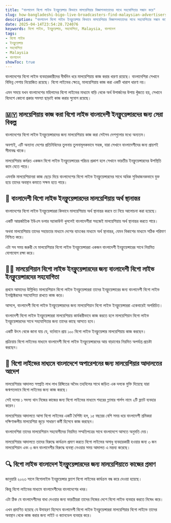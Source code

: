 ```yaml
---
title: "বাংলাদেশ বিগো লাইভ ইনফ্লুয়েন্সার কিভাবে মালয়েশিয়ার বিজ্ঞাপনদাতাদের সাথে সহযোগিতার সন্ধান করে"
slug: how-bangladeshi-bigo-live-broadcasters-find-malaysian-advertisers-2025-04-14
description: "বাংলাদেশ বিগো লাইভ ইনফ্লুয়েন্সার কিভাবে মালয়েশিয়ার বিজ্ঞাপনদাতাদের সাথে সহযোগিতার সন্ধান করে"
date: 2025-04-14T23:54:28.724076
keywords: বিগো লাইভ, ইনফ্লুয়েন্সার, সহযোগিতা, Malaysia, বাংলাদেশ
tags:
- বিগো লাইভ
- ইনফ্লুয়েন্সার
- সহযোগিতা
- Malaysia
- বাংলাদেশ
showToc: true
---
```


বাংলাদেশের বিগো লাইভ ব্যবহারকারীদের দীর্ঘদিন ধরে মালয়েশিয়ায় কাজ করার ধারণা রয়েছে। বাংলাদেশিরা সেখানে বিভিন্ন পেশায় নিয়োজিত রয়েছে। বিগো লাইভের ক্ষেত্রে, মালয়েশিয়ায় কাজ করা একটি খারাপ ধারণা নয়।

এমন সময়ে যখন বাংলাদেশের মহিলাদের বিগো লাইভের মাধ্যমে বাড়ি থেকে অর্থ উপার্জনের উপায় খুঁজতে হয়, সেখানে বিদেশে কোনো প্রকার সমস্যা ছাড়াই কাজ করার সুযোগ রয়েছে।


## 🇲🇾 মালয়েশিয়ায় কাজ করা বিগো লাইভ বাংলাদেশী ইনফ্লুয়েন্সারদের জন্য সেরা বিকল্প
বাংলাদেশের বিগো লাইভ ইনফ্লুয়েন্সারদের জন্য মালয়েশিয়ায় কাজ করা সেইসব দেশগুলোর মধ্যে অন্যতম।

অবশ্যই, এটি অন্যান্য দেশের প্রতিনিধিদের তুলনায় তুলনামূলকভাবে সহজ, যারা সেখানে বাংলাদেশীদের জন্য প্রায়শই সীমাবদ্ধ থাকে। 

মালয়েশিয়ায় কর্মরত একজন বিগো লাইভ ইনফ্লুয়েন্সারের পরিচয় প্রকাশ হলে সেখানে ভারতীয় ইনফ্লুয়েন্সারদের উপস্থিতি কমে যেতে পারে।

এমনকি মালয়েশিয়ানরা কাজ ছেড়ে দিয়ে বাংলাদেশের বিগো লাইভ ইনফ্লুয়েন্সারদের সাথে অধিক সুবিধাজনকভাবে যুক্ত হয়ে তাদের অবস্থান কমাতে সক্ষম হতে পারে।


## 🏦 বাংলাদেশী বিগো লাইভ ইনফ্লুয়েন্সারদের মালয়েশিয়ায় অর্থ স্থানান্তর
বাংলাদেশের বিগো লাইভ ইনফ্লুয়েন্সাররা কিভাবে মালয়েশিয়ায় অর্থ স্থানান্তর করবে তা নিয়ে আলোচনা করা হয়েছে। 

একটি আন্তর্জাতিক ইউএস ডলার অ্যাকাউন্ট খুললেই বাংলাদেশীরা সহজেই মালয়েশিয়ায় অর্থ স্থানান্তর করতে পারে।

অথবা মালয়েশিয়ায় তাদের সহায়তার মাধ্যমে দেশের ব্যাংকের মাধ্যমে অর্থ স্থানান্তর, যেমন বিকাশের মাধ্যমে সঠিক পরিমাণ নিশ্চিত করে।

এটা সব সময় জরুরী যে মালয়েশিয়ার বিগো লাইভ ইনফ্লুয়েন্সাররা একজন বাংলাদেশী ইনফ্লুয়েন্সারের সাথে নিয়মিত যোগাযোগ রক্ষা করে। 


## 🕵️‍♂️ মালয়েশিয়ান বিগো লাইভ ইনফ্লুয়েন্সারদের জন্য বাংলাদেশী বিগো লাইভ ইনফ্লুয়েন্সারদের সহযোগিতা
প্রথমে আমাদের উল্লিখিত মালয়েশিয়ান বিগো লাইভ ইনফ্লুয়েন্সাররা তাদের ইনফ্লুয়েন্সারের জন্য বাংলাদেশী বিগো লাইভ ইনস্ট্রাক্টরদের সহযোগিতা রাখতে কাজ করে।

আসলে, বাংলাদেশী বিগো লাইভ ইনফ্লুয়েন্সারদের জন্য মালয়েশিয়ান বিগো লাইভ ইনফ্লুয়েন্সাররা একেবারেই অপরিচিত।

বাংলাদেশী বিগো লাইভ ইনফ্লুয়েন্সাররা মালয়েশিয়ায় কার্যকরীভাবে কাজ করতে হলে মালয়েশিয়ান বিগো লাইভ ইনফ্লুয়েন্সারদের সাথে সহযোগিতার জন্য তাদের কাছে আসতে হবে।

একটি উৎস থেকে জানা যায় যে, বর্তমানে প্রায় ১০০ বিগো লাইভ ইনফ্লুয়েন্সার মালয়েশিয়ায় কাজ করছেন।

প্রক্রিয়ায় বিগো লাইভের মাধ্যমে বাংলাদেশী বিগো লাইভ ইনফ্লুয়েন্সারদের আয় বাড়ানোর নিয়মিত অপর্যাপ্ত প্রচেষ্টা করছেন। 


## 🔄 বিগো লাইভের মাধ্যমে বাংলাদেশে অপারেশনের জন্য মালয়েশিয়ার আদালতের আদেশ
মালয়েশিয়ার আদালত সম্প্রতি লাখ লাখ রিঙ্গিতের অবৈধ তহবিলের সাথে জড়িত এক দলকে মুক্তি দিয়েছে যারা জন্মগতভাবে বিগো লাইভের জন্য কাজ করছে।

সেই দলের ১ সদস্য থান নিজের কাজের জন্য বিগো লাইভের মাধ্যমে শহরের গ্ল্যামার গার্লস নামে ২টি ফ্ল্যাট ব্যবহার করেন।

মালয়েশিয়ার আদালতে আসা বিগো লাইভের একটি বৈশিষ্ট্য হল, ১৫ বছরের বেশি সময় ধরে বাংলাদেশী শ্রমিকরা দক্ষিণাঞ্চলীয় মালয়েশিয়া জুড়ে সাধারণ কর্মী হিসেবে কাজ করছেন। 

বাংলাদেশিরা তাদের মালয়েশিয়ান সহযোগীদের নিয়মিত সম্মতিপত্রের সাথে বাংলাদেশে আসতে অনুমতি দেয়।

মালয়েশিয়ার আদালতে তাদের বিরুদ্ধে কার্যক্রম প্রমাণ করতে বিগো লাইভের অসাধু ব্যবহারকারী হওয়ার জন্য ৩ জন মালয়েশিয়ান এবং ৩ জন বাংলাদেশীর বিরুদ্ধে ব্যবস্থা নেওয়ার সময় আদালত এ মন্তব্য করেছে।


## 🔍 বিগো লাইভ বাংলাদেশ ইনফ্লুয়েন্সারদের জন্য মালয়েশিয়াতে কাজের প্রমাণ
জানুয়ারি ২০২৩ সালে বিগোলাইভ ইনফ্লুয়েন্সার ফ্ল্যাশ বিগো লাইভের কার্যক্রম বন্ধ করে দেওয়া হয়েছে। 

কিন্তু বিগো লাইভের মাধ্যমে বাংলাদেশীদের বাংলাদেশের খবর।

এটা ঠিক যে বাংলাদেশীদের বাধা দেওয়ার জন্য ভারতীয়রা তাদের নিজের দেশে বিগো লাইভ ব্যবহার করতে নিষেধ করে।

এখন প্রমাণিত হয়েছে যে উদাহরণ হিসেবে বাংলাদেশী বিগো লাইভ ইনফ্লুয়েন্সাররা মালয়েশিয়ার বিগো লাইভে তাদের অবস্থান থেকে কাজ করার জন্য লাইট ও ক্যানডেল ব্যবহার করে।